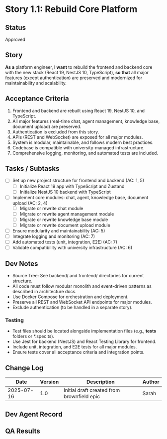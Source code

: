# Story 1.1: Rebuild Core Platform

## Status
Approved

## Story
**As a** platform engineer,
**I want** to rebuild the frontend and backend core with the new stack (React 19, NestJS 10, TypeScript),
**so that** all major features (except authentication) are preserved and modernized for maintainability and scalability.

## Acceptance Criteria
1. Frontend and backend are rebuilt using React 19, NestJS 10, and TypeScript.
2. All major features (real-time chat, agent management, knowledge base, document upload) are preserved.
3. Authentication is excluded from this story.
4. APIs (REST and WebSocket) are exposed for all major modules.
5. System is modular, maintainable, and follows modern best practices.
6. Codebase is compatible with university-managed infrastructure.
7. Comprehensive logging, monitoring, and automated tests are included.

## Tasks / Subtasks
- [ ] Set up new project structure for frontend and backend (AC: 1, 5)
  - [ ] Initialize React 19 app with TypeScript and Zustand
  - [ ] Initialize NestJS 10 backend with TypeScript
- [ ] Implement core modules: chat, agent, knowledge base, document upload (AC: 2, 4)
  - [ ] Migrate or rewrite chat module
  - [ ] Migrate or rewrite agent management module
  - [ ] Migrate or rewrite knowledge base module
  - [ ] Migrate or rewrite document upload module
- [ ] Ensure modularity and maintainability (AC: 5)
- [ ] Integrate logging and monitoring (AC: 7)
- [ ] Add automated tests (unit, integration, E2E) (AC: 7)
- [ ] Validate compatibility with university infrastructure (AC: 6)

## Dev Notes
- Source Tree: See backend/ and frontend/ directories for current structure.
- All code must follow modular monolith and event-driven patterns as described in architecture docs.
- Use Docker Compose for orchestration and deployment.
- Preserve all REST and WebSocket API endpoints for major modules.
- Exclude authentication (to be handled in a separate story).

### Testing
- Test files should be located alongside implementation files (e.g., __tests__ folders or *.spec.ts).
- Use Jest for backend (NestJS) and React Testing Library for frontend.
- Include unit, integration, and E2E tests for all major modules.
- Ensure tests cover all acceptance criteria and integration points.

## Change Log
| Date       | Version | Description                                 | Author |
|------------|---------|---------------------------------------------|--------|
| 2025-07-16 | 1.0     | Initial draft created from brownfield epic   | Sarah  |

## Dev Agent Record
<!-- To be completed by dev agent during implementation -->

## QA Results
<!-- To be completed by QA agent after implementation --> 